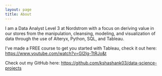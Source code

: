 ```yaml
---
layout: page
title: About
---
```


<!-- <p class="message">
  Hey there! This page is included as an example. Feel free to customize it for your own use upon downloading. Carry on!
</p> -->

I am a Data Analyst Level 3 at Nordstrom with a focus on deriving value in our stores from the manipulation, cleansing, modeling, and visualization of data through the use of Alteryx, Python, SQL, and Tableau.

I've made a FREE course to get you started with Tableau, check it out here:
https://www.youtube.com/watch?v=Gl2lg-TtRJo&t

Check out my GitHub here:
https://github.com/kshashank03/data-science-projects 